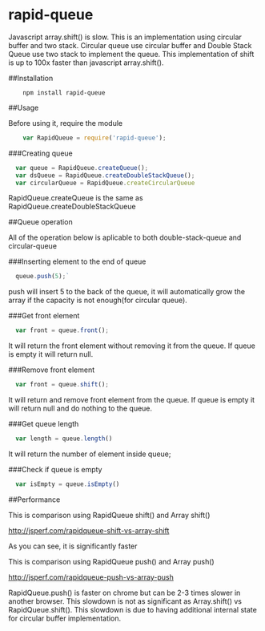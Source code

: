 rapid-queue
=============
Javascript array.shift() is slow. This is an implementation using circular buffer and two stack. Circular queue use circular buffer and Double Stack Queue use two stack to implement the queue. This implementation of shift is up to 100x faster than javascript array.shift().

##Installation

```shell
	npm install rapid-queue
```

##Usage

Before using it, require the module

```js
	var RapidQueue = require('rapid-queue');
```

###Creating queue

```js
  var queue = RapidQueue.createQueue();
  var dsQueue = RapidQueue.createDoubleStackQueue();
  var circularQueue = RapidQueue.createCircularQueue
```

RapidQueue.createQueue is the same as RapidQueue.createDoubleStackQueue

##Queue operation

All of the operation below is aplicable to both double-stack-queue and circular-queue

###Inserting element to the end of queue

```js
  queue.push(5);`
```

push will insert 5 to the back of the queue, it will automatically grow the array if the capacity is not enough(for circular queue).

###Get front element

```js
  var front = queue.front();
```

It will return the front element without removing it from the queue. If queue is empty it will return null.

###Remove front element

```js
  var front = queue.shift();
```

It will return and remove front element from the queue. If queue is empty it will return null and do nothing to the queue.

###Get queue length

```js
  var length = queue.length()
```

It will return the number of element inside queue;

###Check if queue is empty

```js
  var isEmpty = queue.isEmpty()
```

##Performance

This is comparison using RapidQueue shift() and Array shift()

http://jsperf.com/rapidqueue-shift-vs-array-shift

As you can see, it is significantly faster

This is comparison using RapidQueue push() and Array push()

http://jsperf.com/rapidqueue-push-vs-array-push

RapidQueue.push() is faster on chrome but can be 2-3 times slower in another browser. This slowdown is not as significant as Array.shift() vs RapidQueue.shift(). This slowdown is due to having additional internal state for circular buffer implementation.


